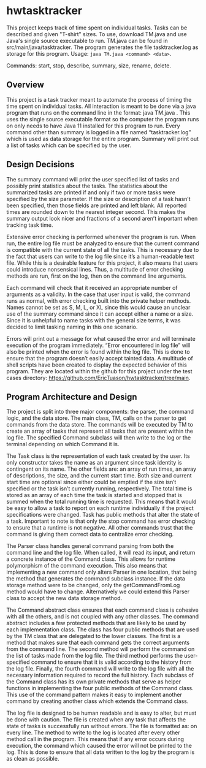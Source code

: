 # hwtasktracker
This project keeps track of time spent on individual tasks. Tasks can be described and given "T-shirt" sizes. 
To use, download TM.java and use Java's single source executable to run. TM.java can be found in src/main/java/tasktracker.
The program generates the file tasktracker.log as storage for this program.
Usage: `java TM.java <command> <data>`.

Commands: start, stop, describe, summary, size, rename, delete. 


## Overview
This project is a task tracker meant to automate the process of timing the time spent on individual tasks. All interaction is meant to be done via a java program that runs on the command line in the format: java TM.java <command> <data>. This uses the single source executable format so the computer the program runs on only needs to have Java 11 installed for this program to run. Every command other than summary is logged in a file named “tasktracker.log” which is used as data storage for the entire program. Summary will print out a list of tasks which can be specified by the user. 
	
## Design Decisions
The summary command will print the user specified list of tasks and possibly print statistics about the tasks. The statistics about the summarized tasks are printed if and only if two or more tasks were specified by the size parameter. If the size or description of a task hasn’t been specified, then those fields are printed and left blank. All reported times are rounded down to the nearest integer second. This makes the summary output look nicer and fractions of a second aren’t important when tracking task time. 

Extensive error checking is performed whenever the program is run. When run, the entire log file must be analyzed to ensure that the current command is compatible with the current state of all the tasks. This is necessary due to the fact that users can write to the log file since it’s a human-readable text file. While this is a desirable feature for this project, it also means that users could introduce nonsensical lines. Thus, a multitude of error checking methods are run, first on the log, then on the command line arguments. 

Each command will check that it received an appropriate number of arguments as a validity. In the case that user input is valid, the command runs as normal, with error checking built into the private helper methods. 
Names cannot be set as S, M, L, or XL since this would cause an unclear use of the summary command since it can accept either a name or a size. Since it is unhelpful to name tasks with the general size terms, it was decided to limit tasking naming in this one scenario. 

Errors will print out a message for what caused the error and will terminate execution of the program immediately. “Error encountered in log file” will also be printed when the error is found within the log file. This is done to ensure that the program doesn’t easily accept tainted data. A multitude of shell scripts have been created to display the expected behavior of this program. They are located within the github for this project under the test cases directory: https://github.com/EricTuason/hwtasktracker/tree/main. 

## Program Architecture and Design
The project is split into three major components: the parser, the command logic, and the data store. The main class, TM, calls on the parser to get commands from the data store. The commands will be executed by TM to create an array of tasks that represent all tasks that are present within the log file. The specified Command subclass will then write to the log or the terminal depending on which Command it is. 

The Task class is the representation of each task created by the user. Its only constructor takes the name as an argument since task identity is contingent on its name. The other fields are: an array of run times, an array of descriptions, the size, and the current start time. Both size and current start time are optional since either could be emptied if the size isn’t specified or the task isn’t currently running, respectively. The total time is stored as an array of each time the task is started and stopped that is summed when the total running time is requested. This means that it would be easy to allow a task to report on each runtime individually if the project specifications were changed. Task has public methods that alter the state of a task. Important to note is that only the stop command has error checking to ensure that a runtime is not negative. All other commands trust that the command is giving them correct data to centralize error checking. 

The Parser class handles general command parsing from both the command line and the log file. When called, it will read its input, and return a concrete instance of the Command class. This allows for runtime polymorphism of the command execution. This also means that implementing a new command only alters Parser in one location, that being the method that generates the command subclass instance. If the data storage method were to be changed, only the getCommandFromLog method would have to change. Alternatively we could extend this Parser class to accept the new data storage method.

The Command abstract class ensures that each command class is cohesive with all the others, and is not coupled with any other classes. The command abstract includes a few protected methods that are likely to be used by each implementation class. The class has four public methods that are used by the TM class that are delegated to the lower classes. The first is a method that makes sure that each command gets the correct arguments from the command line. The second method will perform the command on the list of tasks made from the log file. The third method performs the user-specified command to ensure that it is valid according to the history from the log file. Finally, the fourth command will write to the log file with all the necessary information required to record the full history.  Each subclass of the Command class has its own private methods that serve as helper functions in implementing the four public methods of the Command class. This use of the command pattern makes it easy to implement another command by creating another class which extends the Command class.

The log file is designed to be human readable and is easy to alter, but must be done with caution. The file is created when any task that affects the state of tasks is successfully run without errors. The file is formatted as: <timestamp> <command> <data> on every line. The method to write to the log is located after every other method call in the program. This means that if any error occurs during execution, the command which caused the error will not be printed to the log. This is done to ensure that all data written to the log by the program is as clean as possible. 
